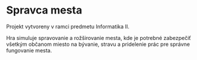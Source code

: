 # Spravca mesta
Projekt vytvoreny v ramci predmetu Informatika II.

Hra simuluje spravovanie a rožširovanie mesta, kde je potrebné zabezpečiť všetkým občanom miesto na bývanie, stravu a pridelenie prác pre správne fungovanie mesta.
